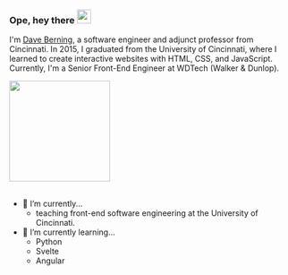 ### Ope, hey there <img src="https://media.giphy.com/media/hvRJCLFzcasrR4ia7z/giphy.gif" width="25px">

I'm <a href="https://daveberning.io" target="_blank">Dave Berning</a>, a software engineer and adjunct professor from Cincinnati. In 2015, I graduated from the University of Cincinnati, where I learned to create interactive websites with HTML, CSS, and JavaScript. Currently, I'm a Senior Front-End Engineer at WDTech (Walker & Dunlop).

<div>
  <img height="180em" align="center" src="https://github-readme-stats.vercel.app/api/top-langs/?username=daveberning&layout=compact&langs_count=6" />
</div>
<br>

- 🔭 I’m currently...
  - teaching front-end software engineering at the University of Cincinnati.
- 🌱 I’m currently learning...
  - Python
  - Svelte
  - Angular
